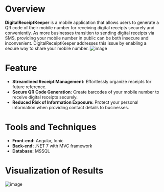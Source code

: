 # Overview
**DigitalReceiptKeeper** is a mobile application that allows users to generate a QR code of their mobile number for receiving digital receipts securely and conveniently. As more businesses transition to sending digital receipts via SMS, providing your mobile number in public can be both insecure and inconvenient. DigitalReceiptKeeper addresses this issue by enabling a secure way to share your mobile number.
![image](https://github.com/user-attachments/assets/64ac5561-eb91-4883-94e8-6dc9e2128bee)

# Feature

- **Streamlined Receipt Management:** Effortlessly organize receipts for future reference.
- **Secure QR Code Generation:** Create barcodes of your mobile number to receive digital receipts securely.
- **Reduced Risk of Information Exposure:** Protect your personal information when providing contact details to businesses.

# Tools and Techniques

- **Front-end:** Angular, Ionic
- **Back-end:** .NET 7 with MVC framework
- **Database:** MSSQL

# Visualization of Results
![image](https://github.com/user-attachments/assets/dbe5a0ba-bc17-4deb-a024-e4f4af2a4330)
